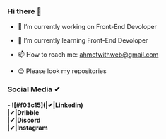 ### Hi there 👋


- 🔭 I’m currently working on Front-End Devoloper
- 🌱 I’m currently learning Front-End Devoloper
- 📫 How to reach me: ahmetwithweb@gmail.com


- 😊 Please look my repositories

### Social Media ✔
  <b>
- ![#f03c15](|✔|Linkedin) <br />
  |✔|Dribble  <br />
  |✔|Discord  <br />
 |✔|Instagram<br /> 
  </b>
